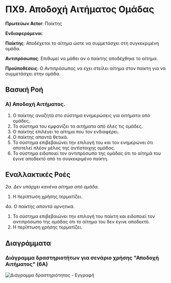# ΠΧ9. Αποδοχή Αιτήματος Ομάδας 
**Πρωτεύων Actor**: Παίκτης

**Ενδιαφερόμενοι**:

**Παίκτης**: Αποδέχεται το αίτημα ώστε να συμμετάσχει στη συγκεκριμένη ομάδα.

**Αντιπρόσωπος**: Επιθυμεί να μάθει αν ο παίκτης αποδέχθηκε το αίτημα.


**Προϋποθέσεις**: 
 Ο Αντιπρόσωπος να έχει στείλει αίτημα στον παίκτη για να συμμετάσχει στην ομάδα.

## Βασική Ροή

### Α) Αποδοχή Αιτήματος.
1. Ο παίκτης αναζητά στο σύστημα ενημερώσεις για αιτήματα από ομάδες.
2. Το σύστημα του εμφανίζει τα αιτήματα από όλες τις ομάδες.
3. Ο παίκτης επιλέγει το αίτημα που τον ενδιαφέρει.
4. Ο παίκτης απαντά θετικά.
5. Το σύστημα επιβεβαιώνει την επιλογή του και τον ενημερώνει ότι αποτελεί πλέον μέλος της αντίστοιχης ομάδας.
6. Το σύστημα ειδοποιεί τον αντιπρόσωπο της ομάδας ότι το αίτημά του έγινε αποδεκτό από το συγκεκριμένο παίκτη.

## Εναλλακτικές Ροές

*2α. Δεν υπάρχει κανένα αίτημα από ομάδα.*

1. Η περίπτωση χρήσης τερματίζει.

*4α. Ο παίκτης απαντά αρνητικά.*

1. Το σύστημα επιβεβαιώνει την επιλογή του παίκτη και ειδοποιεί τον αντιπρόσωπο της ομάδας ότι το αίτημα του δεν έγινε αποδεκτό.
2. Η περίπτωση χρήσης τερματίζει.

## Διαγράμματα 

### Διάγραμμα δραστηριοτήτων για σενάριο χρήσης "Αποδοχή Αιτήματος" (6Α)
![Διάγραμμα δραστηριότητας - Εγγραφή](uml/requirements/uc6-act-Diag)



